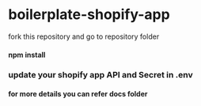 # boilerplate-shopify-app

fork this repository and go to repository folder
#### npm install 

### update your shopify app API and Secret in .env

#### for more details you can refer docs folder